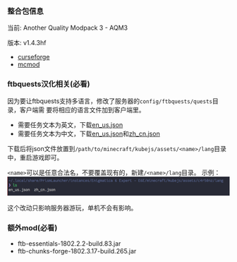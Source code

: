 ### 整合包信息

当前: Another Quality Modpack 3 - AQM3

版本: v1.4.3hf

- [curseforge](https://www.curseforge.com/minecraft/modpacks/another-quality-modpack-3)
- [mcmod](https://www.mcmod.cn/modpack/366.html)

### ftbquests汉化相关(必看)

因为要让ftbquests支持多语言，修改了服务器的`config/ftbquests/quests`目录，客户端需
要将相应的语言文件加到客户端里。

- 需要任务文本为英文，下载[en\_us.json](aqm3/en_us.json)
- 需要任务文本为中文，下载[en\_us.json](aqm3/en_us.json)和[zh\_cn.json](aqm3/zh_cn.json)

下载后将json文件放置到`/path/to/minecraft/kubejs/assets/<name>/lang`目录中，重启游戏即可。

`<name>`可以是任意合法名，不要覆盖现有的，新建`/<name>/lang`目录。
示例：![](e6e/e6e_lang.png)

这个改动只影响服务器游玩，单机不会有影响。

### 额外mod(必看)

- ftb-essentials-1802.2.2-build.83.jar
- ftb-chunks-forge-1802.3.17-build.265.jar
